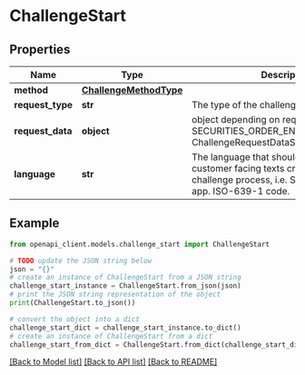 # ChallengeStart


## Properties

Name | Type | Description | Notes
------------ | ------------- | ------------- | -------------
**method** | [**ChallengeMethodType**](ChallengeMethodType.md) |  | 
**request_type** | **str** | The type of the challenge to start. | 
**request_data** | **object** | object depending on requestType. E.g. SECURITIES_ORDER_ENTRY use model ChallengeRequestDataSecuritiesOrderEntry. | 
**language** | **str** | The language that should be used in customer facing texts created in the challenge process, i.e. SMS or photoTAN app. ISO-639-1 code. | [optional] [default to 'de']

## Example

```python
from openapi_client.models.challenge_start import ChallengeStart

# TODO update the JSON string below
json = "{}"
# create an instance of ChallengeStart from a JSON string
challenge_start_instance = ChallengeStart.from_json(json)
# print the JSON string representation of the object
print(ChallengeStart.to_json())

# convert the object into a dict
challenge_start_dict = challenge_start_instance.to_dict()
# create an instance of ChallengeStart from a dict
challenge_start_from_dict = ChallengeStart.from_dict(challenge_start_dict)
```
[[Back to Model list]](../README.md#documentation-for-models) [[Back to API list]](../README.md#documentation-for-api-endpoints) [[Back to README]](../README.md)


